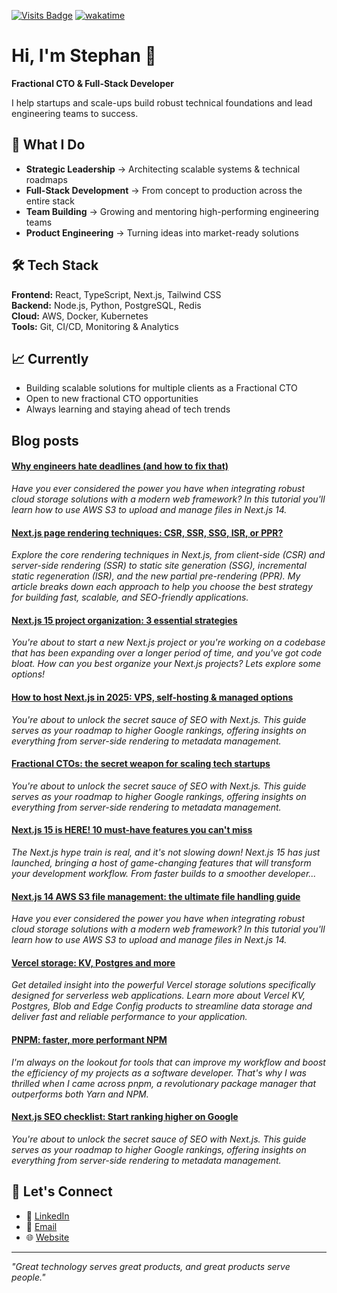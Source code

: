 
[![Visits Badge](https://komarev.com/ghpvc/?username=stmoerman&label=Profile%20views&color=blue&style=for-the-badge)](https://moerman.dev)
[![wakatime](https://wakatime.com/badge/user/297edd54-7d6e-4275-9ceb-7bc302e0f85d.svg)](https://wakatime.com/@297edd54-7d6e-4275-9ceb-7bc302e0f85d)

# Hi, I'm Stephan 👋

**Fractional CTO & Full-Stack Developer**

I help startups and scale-ups build robust technical foundations and lead 
engineering teams to success.

## 🚀 What I Do

- **Strategic Leadership** → Architecting scalable systems & technical roadmaps
- **Full-Stack Development** → From concept to production across the entire stack
- **Team Building** → Growing and mentoring high-performing engineering teams
- **Product Engineering** → Turning ideas into market-ready solutions

## 🛠️ Tech Stack

**Frontend:** React, TypeScript, Next.js, Tailwind CSS  
**Backend:** Node.js, Python, PostgreSQL, Redis  
**Cloud:** AWS, Docker, Kubernetes  
**Tools:** Git, CI/CD, Monitoring & Analytics

## 📈 Currently

- Building scalable solutions for multiple clients as a Fractional CTO
- Open to new fractional CTO opportunities
- Always learning and staying ahead of tech trends

## Blog posts

<!--START_SECTION:feed-->
#### [Why engineers hate deadlines (and how to fix that)](https://www.moerman.dev/blog/why-engineers-hate-deadlines-and-how-to-fix-that) 
*Have you ever considered the power you have when integrating robust cloud storage solutions with a modern web framework? In this tutorial you'll learn how to use AWS S3 to upload and manage files in Next.js 14.*
#### [Next.js page rendering techniques: CSR, SSR, SSG, ISR, or PPR?](https://www.moerman.dev/blog/nextjs-page-rendering-strategies) 
*Explore the core rendering techniques in Next.js, from client-side (CSR) and server-side rendering (SSR) to static site generation (SSG), incremental static regeneration (ISR), and the new partial pre-rendering (PPR). My article breaks down each approach to help you choose the best strategy for building fast, scalable, and SEO-friendly applications.*
#### [Next.js 15 project organization: 3 essential strategies](https://www.moerman.dev/blog/nextjs-15-project-organization-strategies) 
*You're about to start a new Next.js project or you're working on a codebase that has been expanding over a longer period of time, and you've got code bloat. How can you best organize your Next.js projects? Lets explore some options!*
#### [How to host Next.js in 2025: VPS, self-hosting & managed options](https://www.moerman.dev/blog/how-to-host-nextjs-in-2025) 
*You're about to unlock the secret sauce of SEO with Next.js. This guide serves as your roadmap to higher Google rankings, offering insights on everything from server-side rendering to metadata management.*
#### [Fractional CTOs: the secret weapon for scaling tech startups](https://www.moerman.dev/blog/when-to-hire-a-fractional-cto) 
*You're about to unlock the secret sauce of SEO with Next.js. This guide serves as your roadmap to higher Google rankings, offering insights on everything from server-side rendering to metadata management.*
#### [Next.js 15 is HERE! 10 must-have features you can't miss](https://www.moerman.dev/blog/nextjs-15-stable-release) 
*The Next.js hype train is real, and it's not slowing down! Next.js 15 has just launched, bringing a host of game-changing features that will transform your development workflow. From faster builds to a smoother developer...*
#### [Next.js 14 AWS S3 file management: the ultimate file handling guide](https://www.moerman.dev/blog/nextjs-s3-file-management-the-ultimate-guide-to-handling-files-in-nextjs-14) 
*Have you ever considered the power you have when integrating robust cloud storage solutions with a modern web framework? In this tutorial you'll learn how to use AWS S3 to upload and manage files in Next.js 14.*
#### [Vercel storage: KV, Postgres and more](https://www.moerman.dev/blog/vercel-storage-the-complete-guide-in-2023) 
*Get detailed insight into the powerful Vercel storage solutions specifically designed for serverless web applications. Learn more about Vercel KV, Postgres, Blob and Edge Config products to streamline data storage and deliver fast and reliable performance to your application.*
#### [PNPM: faster, more performant NPM](https://www.moerman.dev/blog/pnpm-faster-more-performant-npm) 
*I'm always on the lookout for tools that can improve my workflow and boost the efficiency of my projects as a software developer. That's why I was thrilled when I came across pnpm, a revolutionary package manager that outperforms both Yarn and NPM.*
#### [Next.js SEO checklist: Start ranking higher on Google](https://www.moerman.dev/blog/nextjs-seo-checklist-start-ranking-higher-on-google) 
*You're about to unlock the secret sauce of SEO with Next.js. This guide serves as your roadmap to higher Google rankings, offering insights on everything from server-side rendering to metadata management.*
<!--END_SECTION:feed-->

## 🤝 Let's Connect

- 💼 [LinkedIn](https://www.linkedin.com/in/stephan-moerman/)
- 📧 [Email](mailto:stephan@moerman.dev)
- 🌐 [Website](https://www.moerman.dev)

---

*"Great technology serves great products, and great products serve people."*
